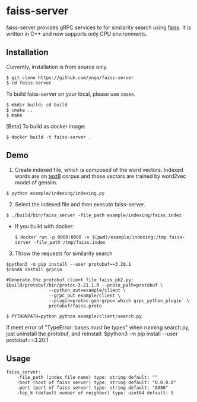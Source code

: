 # faiss-server

faiss-server provides gRPC services to for similarity search using [faiss](https://github.com/facebookresearch/faiss). It is written in C++ and now supports only CPU environments.

## Installation

Currently, installation is from source only.

```
$ git clone https://github.com/ynqa/faiss-server
$ cd faiss-server
```

To build faiss-server on your local, please use `cmake`.

```
$ mkdir build; cd build
$ cmake ..
$ make
```

[Beta] To build as docker image:

```
$ docker build -t faiss-server .
```

## Demo

1. Create indexed file, which is composed of the word vectors. Indexed words are on [text8](http://mattmahoney.net/dc/textdata) corpus and those vectors are trained by word2vec model of gensim.

```
$ python example/indexing/indexing.py
```

2. Select the indexed file and then execute faiss-server.
```
$ ./build/bin/faiss_server -file_path example/indexing/faiss.index
```

- If you build with docker:
  ```
  $ docker run -p 8080:8080 -v $(pwd)/example/indexing:/tmp faiss-server -file_path /tmp/faiss.index
  ```

3. Throw the requests for similarity search
```
$python3 -m pip install --user protobuf==3.20.1
$conda install grpcio

#Generate the protobuf client file faiss_pb2.py:
$build/protobuf/bin/protoc-3.21.1.0 --proto_path=protobuf \
                --python_out=example/client \
                --grpc_out example/client \
                --plugin=protoc-gen-grpc=`which grpc_python_plugin` \
                protobuf/faiss.proto

$ PYTHONPATH=python python example/client/search.py
```

If meet error of "TypeError: bases must be types" when running search.py, just uninstall the protobuf, and reinstall:
$python3 -m pip install --user protobuf==3.20.1

## Usage

```
faiss_server:
    -file_path (index file name) type: string default: ""
    -host (host of faiss server) type: string default: "0.0.0.0"
    -port (port of faiss server) type: string default: "8080"
    -top_k (default number of neighbor) type: uint64 default: 5
```
